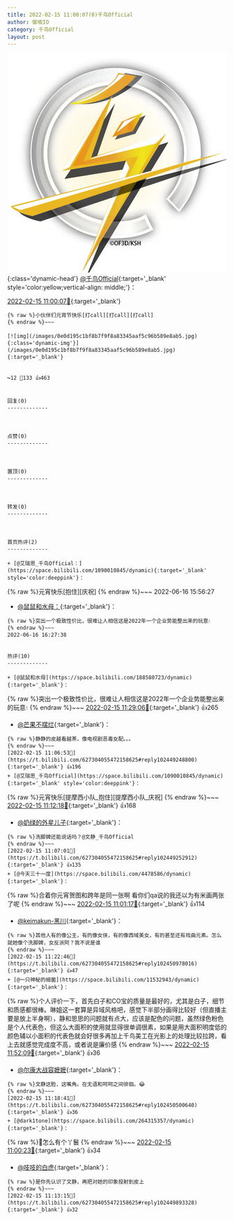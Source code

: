 ```yaml
---
title: 2022-02-15 11:00:07(0)千鸟Official
author: 御坂IO
category: 千鸟Official
layout: post
---
```


![img](/images/d7235309f85c0e1aec9d4ca9b6be983202228f8e.jpg){:class='dynamic-head'}
[@千鸟Official](https://space.bilibili.com/553771121/dynamic){:target='_blank' style='color:yellow;vertical-align: middle;'}：

[2022-02-15 11:00:07🔗](https://t.bilibili.com/627304055472158625){:target='_blank'}

~~~
{% raw %}小伙伴们元宵节快乐[打call][打call][打call]
{% endraw %}~~~

[![img](/images/0e0d195c1bf8b7f9f8a83345aaf5c96b589e8ab5.jpg){:class='dynamic-img'}](/images/0e0d195c1bf8b7f9f8a83345aaf5c96b589e8ab5.jpg){:target='_blank'}


↪️12 💬133 👍463


回复(0)
-------------



点赞(0)
-------------



置顶(0)
-------------



转发(0)
-------------



首页热评(2)
-------------

+ [@艾瑞思_千鸟Official：](https://space.bilibili.com/1090010845/dynamic){:target='_blank' style='color:deeppink'}：
~~~
{% raw %}元宵快乐[抱住][庆祝]
{% endraw %}~~~
2022-06-16 15:56:27
+ [@鼠鼠和水母：](https://space.bilibili.com/188580723/dynamic){:target='_blank'}：
~~~
{% raw %}突出一个极致性价比，很难让人相信这是2022年一个企业势能整出来的玩意💧
{% endraw %}~~~
2022-06-16 16:27:38


热评(10)
-------------

+ [@鼠鼠和水母](https://space.bilibili.com/188580723/dynamic){:target='_blank'}：
~~~
{% raw %}突出一个极致性价比，很难让人相信这是2022年一个企业势能整出来的玩意💧
{% endraw %}~~~
[2022-02-15 11:29:06🔗](https://t.bilibili.com/627304055472158625#reply102451592576){:target='_blank'} 👍265
+ [@芒果不摆烂](https://space.bilibili.com/11571147/dynamic){:target='_blank'}：
~~~
{% raw %}静静的皮越看越茶，像电视剧恶毒女配。。。
{% endraw %}~~~
[2022-02-15 11:06:53🔗](https://t.bilibili.com/627304055472158625#reply102449248800){:target='_blank'} 👍196
+ [@艾瑞思_千鸟Official](https://space.bilibili.com/1090010845/dynamic){:target='_blank' style='color:deeppink'}：
~~~
{% raw %}元宵快乐[提摩西小队_抱住][提摩西小队_庆祝]
{% endraw %}~~~
[2022-02-15 11:12:18🔗](https://t.bilibili.com/627304055472158625#reply102449785344){:target='_blank'} 👍168
+ [@奶绿的外星儿子](https://space.bilibili.com/1800330528/dynamic){:target='_blank'}：
~~~
{% raw %}洗脚婢还能说话吗？@文静_千鸟Official
{% endraw %}~~~
[2022-02-15 11:07:01🔗](https://t.bilibili.com/627304055472158625#reply102449252912){:target='_blank'} 👍135
+ [@今天三十一度](https://space.bilibili.com/4478586/dynamic){:target='_blank'}：
~~~
{% raw %}合着你元宵贺图和跨年是同一张啊 看你们qa说的我还以为有米画两张了呢
{% endraw %}~~~
[2022-02-15 11:01:17🔗](https://t.bilibili.com/627304055472158625#reply102448600160){:target='_blank'} 👍114
+ [@keimakun-黑川](https://space.bilibili.com/11466143/dynamic){:target='_blank'}：
~~~
{% raw %}其他人有的像公主，有的像女侠，有的像西域美女，有的甚至还有戏曲元素。怎么就她像个洗脚婢，女反派阿？我不说是谁
{% endraw %}~~~
[2022-02-15 11:22:46🔗](https://t.bilibili.com/627304055472158625#reply102450978016){:target='_blank'} 👍47
+ [@一只神秘的细菌](https://space.bilibili.com/11532943/dynamic){:target='_blank'}：
~~~
{% raw %}个人评价一下，首先白子和CO宝的质量是最好的，尤其是白子，细节和质感都很棒。琳姐这一套算是异域风格吧，感觉下半部分画得比较好（但直播主要是放上半身啊），静和思思的问题就有点大，应该是配色的问题，虽然绿色粉色是个人代表色，但这么大面积的使用就显得很单调很素，如果是用大面积明度低的颜色辅以小面积的代表色就会好很多再加上千鸟美工在光影上的处理比较拉跨，看上去就感觉完成度不高，或者说是廉价感
{% endraw %}~~~
[2022-02-15 11:52:09🔗](https://t.bilibili.com/627304055472158625#reply102454218528){:target='_blank'} 👍36
+ [@尔康大战容嬷嬷](https://space.bilibili.com/36055582/dynamic){:target='_blank'}：
~~~
{% raw %}文静这脸，这嘴角。在无语和呵呵之间徘徊。😂
{% endraw %}~~~
[2022-02-15 11:18:41🔗](https://t.bilibili.com/627304055472158625#reply102450500640){:target='_blank'} 👍36
+ [@dark1tone](https://space.bilibili.com/264315357/dynamic){:target='_blank'}：
~~~
{% raw %}🤗怎么有个丫鬟
{% endraw %}~~~
[2022-02-15 11:00:23🔗](https://t.bilibili.com/627304055472158625#reply102448569008){:target='_blank'} 👍34
+ [@吱吱的白虎](https://space.bilibili.com/102809473/dynamic){:target='_blank'}：
~~~
{% raw %}是你先认识了文静，再把对她的印象投射到皮上
{% endraw %}~~~
[2022-02-15 11:13:15🔗](https://t.bilibili.com/627304055472158625#reply102449893328){:target='_blank'} 👍32


